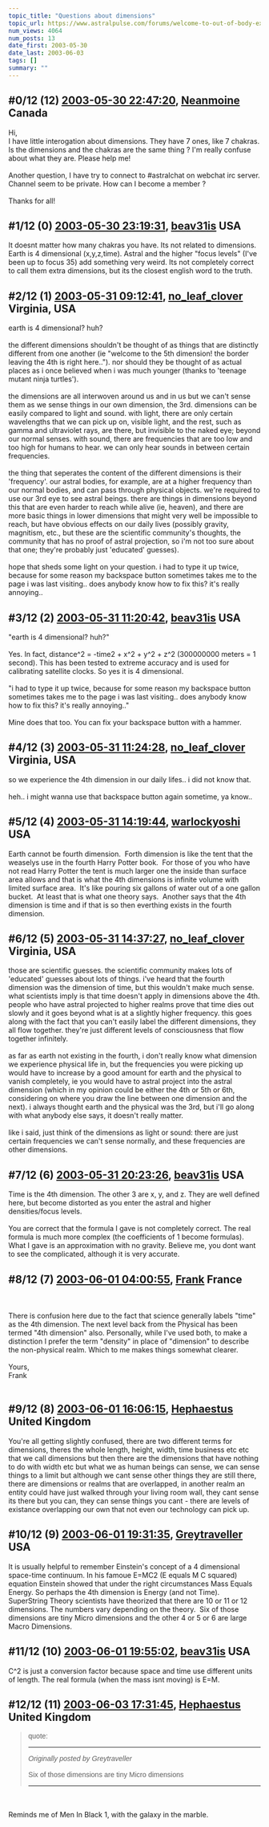 ```yaml
---
topic_title: "Questions about dimensions"
topic_url: https://www.astralpulse.com/forums/welcome-to-out-of-body-experiences!/questions-about-dimensions
num_views: 4064
num_posts: 13
date_first: 2003-05-30
date_last: 2003-06-03
tags: []
summary: ""
---
```


## \#0/12 (12) [2003-05-30 22:47:20](https://www.astralpulse.com/forums/index.php?msg=120448), [Neanmoine](https://www.astralpulse.com/forums/profile/?u=2420) Canada ##
<section>
Hi,
<br>
I have little interogation about dimensions. They have 7 ones, like 7 chakras. Is the dimensions and the chakras are the same thing ? I'm really confuse about what they are. Please help me!
<br>
<br>
Another question, I have try to connect to #astralchat on webchat irc server. Channel seem to be private. How can I become a member ?
<br>
<br>
Thanks for all!
</section>

## \#1/12 (0) [2003-05-30 23:19:31](https://www.astralpulse.com/forums/index.php?msg=32724), [beav31is](https://www.astralpulse.com/forums/profile/?u=2303) USA ##
<section>
It doesnt matter how many chakras you have. Its not related to dimensions. Earth is 4 dimensional (x,y,z,time). Astral and the higher "focus levels" (I've been up to focus 35) add something very weird. Its not completely correct to call them extra dimensions, but its the closest english word to the truth.
</section>

## \#2/12 (1) [2003-05-31 09:12:41](https://www.astralpulse.com/forums/index.php?msg=32753), [no_leaf_clover](https://www.astralpulse.com/forums/profile/?u=1764) Virginia, USA ##
<section>
earth is 4 dimensional? huh?
<br>
<br>
the different dimensions shouldn't be thought of as things that are distinctly different from one another (ie "welcome to the 5th dimension! the border leaving the 4th is right here.."). nor should they be thought of as actual places as i once believed when i was much younger (thanks to 'teenage mutant ninja turtles').
<br>
<br>
the dimensions are all interwoven around us and in us but we can't sense them as we sense things in our own dimension, the 3rd. dimensions can be easily compared to light and sound. with light, there are only certain wavelengths that we can pick up on, visible light, and the rest, such as gamma and ultraviolet rays, are there, but invisible to the naked eye; beyond our normal senses. with sound, there are frequencies that are too low and too high for humans to hear. we can only hear sounds in between certain frequencies.
<br>
<br>
the thing that seperates the content of the different dimensions is their 'frequency'. our astral bodies, for example, are at a higher frequency than our normal bodies, and can pass through physical objects. we're required to use our 3rd eye to see astral beings. there are things in dimensions beyond this that are even harder to reach while alive (ie, heaven), and there are more basic things in lower dimensions that might very well be impossible to reach, but have obvious effects on our daily lives (possibly gravity, magnitism, etc., but these are the scientific community's thoughts, the community that has no proof of astral projection, so i'm not too sure about that one; they're probably just 'educated' guesses).
<br>
<br>
hope that sheds some light on your question. i had to type it up twice, because for some reason my backspace button sometimes takes me to the page i was last visiting.. does anybody know how to fix this? it's really annoying..
</section>

## \#3/12 (2) [2003-05-31 11:20:42](https://www.astralpulse.com/forums/index.php?msg=32766), [beav31is](https://www.astralpulse.com/forums/profile/?u=2303) USA ##
<section>
"earth is 4 dimensional? huh?"
<br>
<br>
Yes. In fact, distance^2 = -time2 + x^2 + y^2 + z^2 (300000000 meters = 1 second). This has been tested to extreme accuracy and is used for calibrating satellite clocks. So yes it is 4 dimensional.
<br>
<br>
"i had to type it up twice, because for some reason my backspace button sometimes takes me to the page i was last visiting.. does anybody know how to fix this? it's really annoying.."
<br>
<br>
Mine does that too. You can fix your backspace button with a hammer.
</section>

## \#4/12 (3) [2003-05-31 11:24:28](https://www.astralpulse.com/forums/index.php?msg=32767), [no_leaf_clover](https://www.astralpulse.com/forums/profile/?u=1764) Virginia, USA ##
<section>
so we experience the 4th dimension in our daily lifes.. i did not know that.
<br>
<br>
heh.. i might wanna use that backspace button again sometime, ya know..
</section>

## \#5/12 (4) [2003-05-31 14:19:44](https://www.astralpulse.com/forums/index.php?msg=32789), [warlockyoshi](https://www.astralpulse.com/forums/profile/?u=2321) USA ##
<section>
Earth cannot be fourth dimension.  Forth dimension is like the tent that the weaselys use in the fourth Harry Potter book.  For those of you who have not read Harry Potter the tent is much larger one the inside than surface area allows and that is what the 4th dimensions is infinite volume with limited surface area.  It's like pouring six gallons of water out of a one gallon bucket.  At least that is what one theory says.  Another says that the 4th dimension is time and if that is so then everthing exists in the fourth dimension.
</section>

## \#6/12 (5) [2003-05-31 14:37:27](https://www.astralpulse.com/forums/index.php?msg=32794), [no_leaf_clover](https://www.astralpulse.com/forums/profile/?u=1764) Virginia, USA ##
<section>
those are scientific guesses. the scientific community makes lots of 'educated' guesses about lots of things. i've heard that the fourth dimension was the dimension of time, but this wouldn't make much sense. what scientists imply is that time doesn't apply in dimensions above the 4th. people who have astral projected to higher realms prove that time dies out slowly and it goes beyond what is at a slightly higher frequency. this goes along with the fact that you can't easily label the different dimensions, they all flow together. they're just different levels of consciousness that flow together infinitely.
<br>
<br>
as far as earth not existing in the fourth, i don't really know what dimension we experience physical life in, but the frequencies you were picking up would have to increase by a good amount for earth and the physical to vanish completely, ie you would have to astral project into the astral dimension (which in my opinion could be either the 4th or 5th or 6th, considering on where you draw the line between one dimension and the next). i always thought earth and the physical was the 3rd, but i'll go along with what anybody else says, it doesn't really matter.
<br>
<br>
like i said, just think of the dimensions as light or sound: there are just certain frequencies we can't sense normally, and these frequencies are other dimensions.
</section>

## \#7/12 (6) [2003-05-31 20:23:26](https://www.astralpulse.com/forums/index.php?msg=32820), [beav31is](https://www.astralpulse.com/forums/profile/?u=2303) USA ##
<section>
Time is the 4th dimension. The other 3 are x, y, and z. They are well defined here, but become distorted as you enter the astral and higher densities/focus levels.
<br>
<br>
You are correct that the formula I gave is not completely correct. The real formula is much more complex (the coefficients of 1 become formulas). What I gave is an approximation with no gravity. Believe me, you dont want to see the complicated, although it is very accurate.
</section>

## \#8/12 (7) [2003-06-01 04:00:55](https://www.astralpulse.com/forums/index.php?msg=32857), [Frank](https://www.astralpulse.com/forums/profile/?u=359) France ##
<section>
<br>
<br>
There is confusion here due to the fact that science generally labels "time" as the 4th dimension. The next level back from the Physical has been termed "4th dimension" also. Personally, while I've used both, to make a distinction I prefer the term "density" in place of "dimension" to describe the non-physical realm. Which to me makes things somewhat clearer.
<br>
<br>
Yours,
<br>
Frank
<br>
<br>
</section>

## \#9/12 (8) [2003-06-01 16:06:15](https://www.astralpulse.com/forums/index.php?msg=32931), [Hephaestus](https://www.astralpulse.com/forums/profile/?u=369) United Kingdom ##
<section>
You're all getting slightly confused, there are two different terms for dimensions, theres the whole length, height, width, time business etc etc that we call dimensions but then there are the dimensions that have nothing to do with width etc but what we as human beings can sense, we can sense things to a limit but although we cant sense other things they are still there, there are dimensions or realms that are overlapped, in another realm an entity could have just walked through your living room wall, they cant sense its there but you can, they can sense things you cant - there are levels of existance overlapping our own that not even our technology can pick up.
</section>

## \#10/12 (9) [2003-06-01 19:31:35](https://www.astralpulse.com/forums/index.php?msg=32964), [Greytraveller](https://www.astralpulse.com/forums/profile/?u=1734) USA ##
<section>
It is usually helpful to remember Einstein's concept of a 4 dimensional space-time continuum. In his famoue E=MC2 (E equals M C squared) equation Einstein showed that under the right circumstances Mass Equals Energy. So perhaps the 4th dimension is Energy (and not Time).
<br>
SuperString Theory scientists have theorized that there are 10 or 11 or 12 dimensions. The numbers vary depending on the theory.  Six of those dimensions are tiny Micro dimensions and the other 4 or 5 or 6 are large Macro Dimensions.
</section>

## \#11/12 (10) [2003-06-01 19:55:02](https://www.astralpulse.com/forums/index.php?msg=32967), [beav31is](https://www.astralpulse.com/forums/profile/?u=2303) USA ##
<section>
C^2 is just a conversion factor because space and time use different units of length. The real formula (when the mass isnt moving) is E=M.
</section>

## \#12/12 (11) [2003-06-03 17:31:45](https://www.astralpulse.com/forums/index.php?msg=33294), [Hephaestus](https://www.astralpulse.com/forums/profile/?u=369) United Kingdom ##
<section>
<blockquote id='"quote"'>
 <font face='"Arial"' id='"quote"' size='"1"'>
  quote:
  <hr height='"1"' id='"quote"' noshade=""/>
  <i>
   Originally posted by Greytraveller
  </i>
  <br>
  <br>
  Six of those dimensions are tiny Micro dimensions
  <hr height='"1"' id='"quote"' noshade=""/>
 </font>
</blockquote>
<br>
<br>
Reminds me of Men In Black 1, with the galaxy in the marble.
</section>